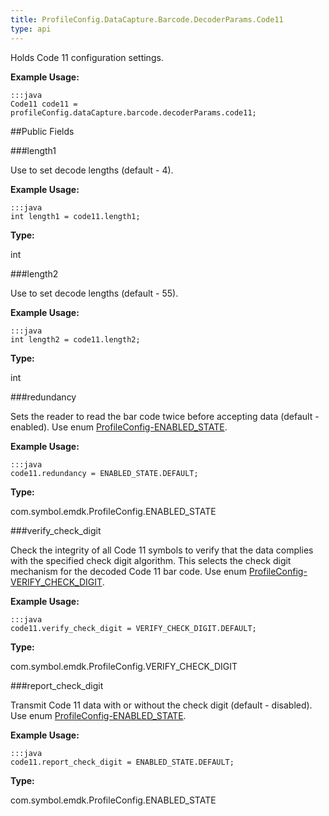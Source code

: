 ```yaml
---
title: ProfileConfig.DataCapture.Barcode.DecoderParams.Code11
type: api
---
```



Holds Code 11 configuration settings. 
 
 

**Example Usage:**
	
	:::java	
	Code11 code11 = profileConfig.dataCapture.barcode.decoderParams.code11;


##Public Fields

###length1

Use to set decode lengths (default - 4). 
 
 

**Example Usage:**
	
	:::java	
	int length1 = code11.length1;


**Type:**

int

###length2

Use to set decode lengths (default - 55). 
 
 

**Example Usage:**
	
	:::java	
	int length2 = code11.length2;


**Type:**

int

###redundancy

Sets the reader to read the bar code twice before accepting data (default - enabled). 
 Use enum [ProfileConfig-ENABLED_STATE](../ProfileConfig-ENABLED_STATE). 
 
 

**Example Usage:**
	
	:::java	
	code11.redundancy = ENABLED_STATE.DEFAULT;


**Type:**

com.symbol.emdk.ProfileConfig.ENABLED_STATE

###verify_check_digit

Check the integrity of all Code 11 symbols to verify that the data complies with the specified check digit algorithm. 
 This selects the check digit mechanism for the decoded Code 11 bar code.
 Use enum [ProfileConfig-VERIFY_CHECK_DIGIT](../ProfileConfig-VERIFY_CHECK_DIGIT). 
 
 

**Example Usage:**
	
	:::java	
	code11.verify_check_digit = VERIFY_CHECK_DIGIT.DEFAULT;


**Type:**

com.symbol.emdk.ProfileConfig.VERIFY_CHECK_DIGIT

###report_check_digit

Transmit Code 11 data with or without the check digit (default - disabled).
 Use enum [ProfileConfig-ENABLED_STATE](../ProfileConfig-ENABLED_STATE). 
 
 

**Example Usage:**
	
	:::java	
	code11.report_check_digit = ENABLED_STATE.DEFAULT;


**Type:**

com.symbol.emdk.ProfileConfig.ENABLED_STATE

